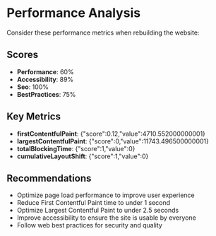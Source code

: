 # Performance Analysis

Consider these performance metrics when rebuilding the website:

## Scores
- **Performance**: 60%
- **Accessibility**: 89%
- **Seo**: 100%
- **BestPractices**: 75%

## Key Metrics
- **firstContentfulPaint**: {"score":0.12,"value":4710.552000000001}
- **largestContentfulPaint**: {"score":0,"value":11743.496500000001}
- **totalBlockingTime**: {"score":1,"value":0}
- **cumulativeLayoutShift**: {"score":1,"value":0}

## Recommendations
- Optimize page load performance to improve user experience
- Reduce First Contentful Paint time to under 1 second
- Optimize Largest Contentful Paint to under 2.5 seconds
- Improve accessibility to ensure the site is usable by everyone
- Follow web best practices for security and quality
